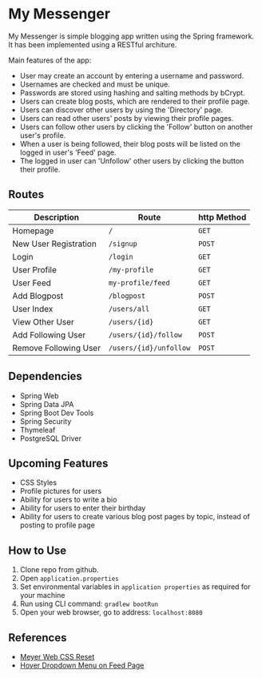 # My Messenger

My Messenger is simple blogging app written using the Spring framework. It has been implemented using a RESTful architure.

 Main features of the app:
- User may create an account by entering a username and password.
- Usernames are checked and must be unique.
- Passwords are stored using hashing and salting methods by bCrypt.
- Users can create blog posts, which are rendered to their profile page.
- Users can discover other users by using the 'Directory' page.
- Users can read other users' posts by viewing their profile pages.
- Users can follow other users by clicking the 'Follow' button on another user's profile.
- When a user is being followed, their blog posts will be listed on the logged in user's 'Feed' page.
- The logged in user can 'Unfollow' other users by clicking the button their profile.

## Routes

| Description         | Route                | http Method |
|---------------------|----------------------|-------------|
|Homepage             |`/`                   |`GET`        |
|New User Registration|`/signup`             |`POST`       |
|Login                |`/login`              |`GET`        |
|User Profile         |`/my-profile`         |`GET`        |
|User Feed            |`my-profile/feed`     |`GET`        |
|Add Blogpost         |`/blogpost`           |`POST`       |
|User Index           |`/users/all`          |`GET`        |
|View Other User      |`/users/{id}`         |`GET`        |
|Add Following User   |`/users/{id}/follow`  |`POST`       |
|Remove Following User|`/users/{id}/unfollow`|`POST`       |


## Dependencies

- Spring Web
- Spring Data JPA
- Spring Boot Dev Tools
- Spring Security
- Thymeleaf
- PostgreSQL Driver


## Upcoming Features

- CSS Styles
- Profile pictures for users
- Ability for users to write a bio
- Ability for users to enter their birthday
- Ability for users to create various blog post pages by topic, instead of posting to profile page

## How to Use

1. Clone repo from github.
2. Open `application.properties`
3. Set environmental variables in `application properties` as required for your machine
4. Run using CLI command: `gradlew bootRun`
5. Open your web browser, go to address: `localhost:8080`

## References

- [Meyer Web CSS Reset](https://meyerweb.com/eric/tools/css/reset/)
- [Hover Dropdown Menu on Feed Page](https://www.w3schools.com/howto/howto_css_dropdown.asp)
